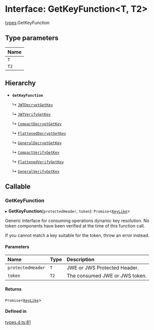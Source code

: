 # Interface: GetKeyFunction<T, T2\>

[types](../modules/types.md).GetKeyFunction

## Type parameters

| Name |
| :------ |
| `T` |
| `T2` |

## Hierarchy

- **`GetKeyFunction`**

  ↳ [`JWTDecryptGetKey`](jwt_decrypt.JWTDecryptGetKey.md)

  ↳ [`JWTVerifyGetKey`](jwt_verify.JWTVerifyGetKey.md)

  ↳ [`CompactDecryptGetKey`](jwe_compact_decrypt.CompactDecryptGetKey.md)

  ↳ [`FlattenedDecryptGetKey`](jwe_flattened_decrypt.FlattenedDecryptGetKey.md)

  ↳ [`GeneralDecryptGetKey`](jwe_general_decrypt.GeneralDecryptGetKey.md)

  ↳ [`CompactVerifyGetKey`](jws_compact_verify.CompactVerifyGetKey.md)

  ↳ [`FlattenedVerifyGetKey`](jws_flattened_verify.FlattenedVerifyGetKey.md)

  ↳ [`GeneralVerifyGetKey`](jws_general_verify.GeneralVerifyGetKey.md)

## Callable

### GetKeyFunction

▸ **GetKeyFunction**(`protectedHeader`, `token`): `Promise`<[`KeyLike`](../types/types.KeyLike.md)\>

Generic Interface for consuming operations dynamic key resolution.
No token components have been verified at the time of this function call.

If you cannot match a key suitable for the token, throw an error instead.

#### Parameters

| Name | Type | Description |
| :------ | :------ | :------ |
| `protectedHeader` | `T` | JWE or JWS Protected Header. |
| `token` | `T2` | The consumed JWE or JWS token. |

#### Returns

`Promise`<[`KeyLike`](../types/types.KeyLike.md)\>

#### Defined in

[types.d.ts:81](https://github.com/panva/jose/blob/v3.14.4/src/types.d.ts#L81)

